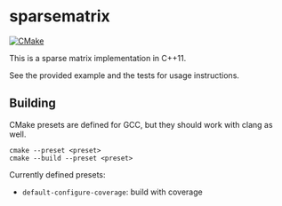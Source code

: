 # sparsematrix

[![CMake](https://github.com/lcvisser/sparsematrix/actions/workflows/cmake.yml/badge.svg)](https://github.com/lcvisser/sparsematrix/actions/workflows/cmake.yml)

This is a sparse matrix implementation in C++11.

See the provided example and the tests for usage instructions.

## Building

CMake presets are defined for GCC, but they should work with clang as well.

```
cmake --preset <preset>
cmake --build --preset <preset>
```

Currently defined presets:

 - `default-configure-coverage`: build with coverage
